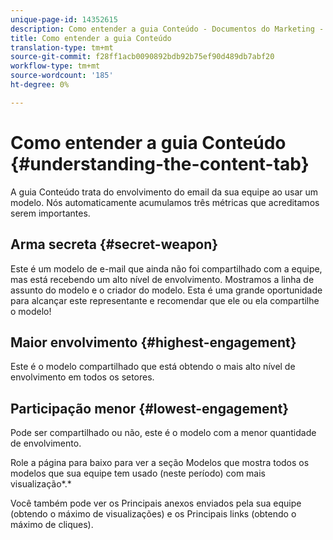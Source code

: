 ```yaml
---
unique-page-id: 14352615
description: Como entender a guia Conteúdo - Documentos do Marketing - Documentação do produto
title: Como entender a guia Conteúdo
translation-type: tm+mt
source-git-commit: f28ff1acb0090892bdb92b75ef90d489db7abf20
workflow-type: tm+mt
source-wordcount: '185'
ht-degree: 0%

---
```



# Como entender a guia Conteúdo {#understanding-the-content-tab}

A guia Conteúdo trata do envolvimento do email da sua equipe ao usar um modelo. Nós automaticamente acumulamos três métricas que acreditamos serem importantes.

## Arma secreta {#secret-weapon}

Este é um modelo de e-mail que ainda não foi compartilhado com a equipe, mas está recebendo um alto nível de envolvimento. Mostramos a linha de assunto do modelo e o criador do modelo. Esta é uma grande oportunidade para alcançar este representante e recomendar que ele ou ela compartilhe o modelo!

## Maior envolvimento {#highest-engagement}

Este é o modelo compartilhado que está obtendo o mais alto nível de envolvimento em todos os setores.

## Participação menor {#lowest-engagement}

Pode ser compartilhado ou não, este é o modelo com a menor quantidade de envolvimento.

Role a página para baixo para ver a seção Modelos que mostra todos os modelos que sua equipe tem usado (neste período) com mais visualização*.*

Você também pode ver os Principais anexos enviados pela sua equipe (obtendo o máximo de visualizações) e os Principais links (obtendo o máximo de cliques).

